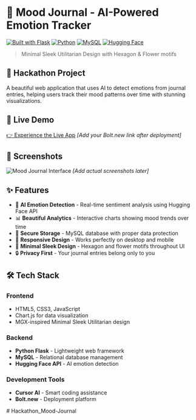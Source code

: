 # 🌈 Mood Journal - AI-Powered Emotion Tracker

[![Built with Flask](https://img.shields.io/badge/Built%20with-Flask-red)](https://flask.palletsprojects.com/)
[![Python](https://img.shields.io/badge/Python-3.8%2B-blue)](https://python.org)
[![MySQL](https://img.shields.io/badge/Database-MySQL-orange)](https://mysql.com)
[![Hugging Face](https://img.shields.io/badge/AI-Hugging%20Face-yellow)](https://huggingface.co)

> Minimal Sleek Utilitarian Design with Hexagon & Flower motifs

## 🎯 Hackathon Project

A beautiful web application that uses AI to detect emotions from journal entries, helping users track their mood patterns over time with stunning visualizations.

## 🚀 Live Demo

[👉 Experience the Live App](https://your-deployment-link.here) *[Add your Bolt.new link after deployment]*

## 📸 Screenshots

![Mood Journal Interface](https://via.placeholder.com/800x400/ff6b6b/ffffff?text=Mood+Journal+Demo) *[Add actual screenshots later]*

## ✨ Features

- 🤖 **AI Emotion Detection** - Real-time sentiment analysis using Hugging Face API
- 📊 **Beautiful Analytics** - Interactive charts showing mood trends over time
- 💾 **Secure Storage** - MySQL database with proper data protection
- 📱 **Responsive Design** - Works perfectly on desktop and mobile
- 🎨 **Minimal Sleek Design** - Hexagon and flower motifs throughout UI
- 🔒 **Privacy First** - Your journal entries belong only to you

## 🛠️ Tech Stack

### **Frontend**
- HTML5, CSS3, JavaScript
- Chart.js for data visualization
- MGX-inspired Minimal Sleek Utilitarian design

### **Backend**
- **Python Flask** - Lightweight web framework
- **MySQL** - Relational database management
- **Hugging Face API** - AI emotion detection

### **Development Tools**
- **Cursor AI** - Smart coding assistance
- **Bolt.new** - Deployment platform


 
 #   H a c k a t h o n _ M o o d - J o u r n a l 
 
 
